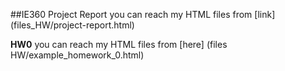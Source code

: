##IE360 Project Report
you can reach my HTML files from [link]
(files_HW/project-report.html)

**HW0**
you can reach my HTML files from [here]
(files HW/example_homework_0.html)
